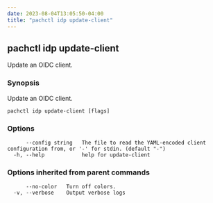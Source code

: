 ```yaml
---
date: 2023-08-04T13:05:50-04:00
title: "pachctl idp update-client"
---
```


## pachctl idp update-client

Update an OIDC client.

### Synopsis

Update an OIDC client.

```
pachctl idp update-client [flags]
```

### Options

```
      --config string   The file to read the YAML-encoded client configuration from, or '-' for stdin. (default "-")
  -h, --help            help for update-client
```

### Options inherited from parent commands

```
      --no-color   Turn off colors.
  -v, --verbose    Output verbose logs
```

